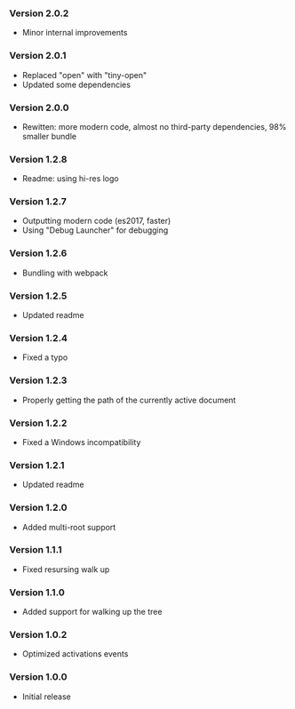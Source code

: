 ### Version 2.0.2
- Minor internal improvements

### Version 2.0.1
- Replaced "open" with "tiny-open"
- Updated some dependencies

### Version 2.0.0
- Rewitten: more modern code, almost no third-party dependencies, 98% smaller bundle

### Version 1.2.8
- Readme: using hi-res logo

### Version 1.2.7
- Outputting modern code (es2017, faster)
- Using "Debug Launcher" for debugging

### Version 1.2.6
- Bundling with webpack

### Version 1.2.5
- Updated readme

### Version 1.2.4
- Fixed a typo

### Version 1.2.3
- Properly getting the path of the currently active document

### Version 1.2.2
- Fixed a Windows incompatibility

### Version 1.2.1
- Updated readme

### Version 1.2.0
- Added multi-root support

### Version 1.1.1
- Fixed resursing walk up

### Version 1.1.0
- Added support for walking up the tree

### Version 1.0.2
- Optimized activations events

### Version 1.0.0
- Initial release
